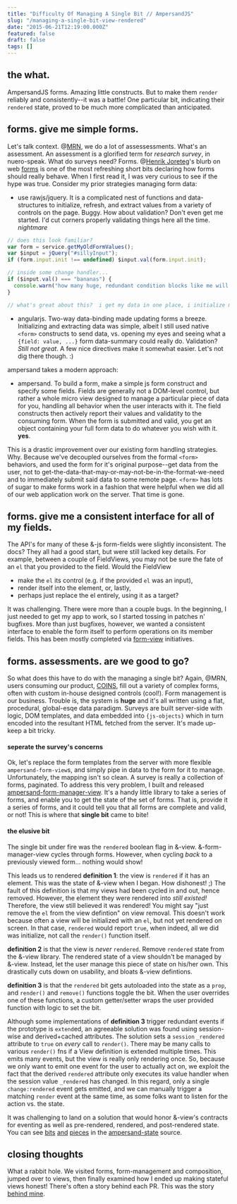 ```yaml
---
title: "Difficulty Of Managing A Single Bit // AmpersandJS"
slug: "/managing-a-single-bit-view-rendered"
date: "2015-06-21T12:19:00.000Z"
featured: false
draft: false
tags: []
---
```


## the what.

AmpersandJS forms. Amazing little constructs. But to make them `render` reliably and consistently--it was a battle! One particular bit, indicating their `rendered` state, proved to be much more complicated than anticipated.

## forms. give me simple forms.

Let's talk context. @[MRN](MRN.org), we do a lot of assessessments. What's an assessment. An assessment is a glorified term for _research survey_, in nuero-speak. What do surveys need? Forms. @[Henrik Joreteg](https://twitter.com/henrikjoreteg)'s blurb on web [forms](http://ampersandjs.com/learn/forms) is one of the most refreshing short bits declaring how forms should really behave. When I first read it, I was very curious to see if the hype was true. Consider my prior strategies managing form data:

- use rawjs/jquery. It is a complicated nest of functions and data-structures to initialize, refresh, and extract values from a variety of controls on the page. Buggy. How about validation? Don't even get me started. I'd cut corners properly validating things here all the time. _nightmare_

```js
// does this look familiar?
var form = service.getMyOldFormValues();
var $input = jQuery("#sillyInput");
if (form.input.init !== undefined) $input.val(form.input.init);

// inside some change handler...
if ($input.val() === "bananas") {
  console.warn("how many huge, redundant condition blocks like me will a complicated form have?");
}

// what's great about this?  i get my data in one place, i initialize my control in another, i validate in a third, and hopefully i've got some standard notification mechanism for validation messages and submissions.  abort!
```

- angularjs. Two-way data-binding made updating forms a breeze. Initializing and extracting data was simple, albeit I still used native `<form>` constructs to send data, vs. opening my eyes and seeing what a `{field: value, ...}` form data-summary could really do. Validation? _Still not great_. A few nice directives make it somewhat easier. Let's not dig there though. :)

ampersand takes a modern approach:

- ampersand. To build a form, make a simple js form construct and specify some fields. Fields are generally not a DOM-level control, but rather a whole micro view designed to manage a particular piece of data for you, handling all behavior when the user interacts with it. The field constructs then actively report their values and validatity to the consuming form. When the form is submitted and valid, you get an object containing your full form data to do whatever you wish with it. **yes**.

This is a drastic improvement over our existing form handling strategies. Why. Because we've decoupled ourselves from the formal `<form>` behaviors, and used the form for it's original purpose--get data from the user, not to get-the-data-that-may-or-may-not-be-in-the-format-we-need and to immediately submit said data to some remote page. `<form>` has lots of sugar to make forms work in a fashion that were helpful when we did all of our web application work on the server. That time is gone.

## forms. give me a consistent interface for all of my fields.

The API's for many of these &-js form-fields were slightly inconsistent. The docs? They all had a good start, but were still lacked key details. For example, between a couple of FieldViews, you may not be sure the fate of an `el` that you provided to the field. Would the FieldView

- make the `el` its control (e.g. if the provided `el` was an input),
- render itself into the element, or, lastly,
- perhaps just replace the el entirely, using it as a target?

It was challenging. There were more than a couple bugs. In the beginning, I just needed to get my app to work, so I started tossing in patches n' bugfixes. More than just bugfixes, however, we wanted a consistent interface to enable the form itself to perform operations on its member fields. This has been mostly completed via [form-view](https://github.com/AmpersandJS/ampersand-form-view/issues/28) initiatives.

## forms. assessments. are we good to go?

So what does this have to do with the managing a single bit? Again, @MRN, users consuming our product, [COINS](http://coins.mrn.org/), fill out a variety of complex forms, often with custom in-house designed controls (cool!). Form management is our business. Trouble is, the system is **huge** and it's all written using a flat, procedural, global-esqe data paradigm. Surveys are built server-side with logic, DOM templates, and data embedded into `{js-objects}` which in turn encoded into the resultant HTML fetched from the server. It's made up-keep a bit tricky.

#### seperate the survey's concerns

Ok, let's replace the form templates from the server with more flexible `ampersand-form-view`s, and simply pipe in data to the form for it to manage. Unfortunately, the mapping isn't so clean. A survey is really a collection of forms, paginated. To address this very problem, I built and released [ampersand-form-manager-view](http://cdaringe.github.io/ampersand-form-manager-view/). It's a handy little library to take a series of forms, and enable you to get the state of the set of forms. That is, provide it a series of forms, and it could tell you that all forms are complete and valid, or not! This is where that **single bit** came to bite!

#### the elusive bit

The single bit under fire was the `rendered` boolean flag in &-view. &-form-manager-view cycles through forms. However, when cycling _back_ to a previously viewed form... nothing would show!

This leads us to rendered **definition 1**: the view is `rendered` if it has an element. This was the state of &-view when I began. How dishonest! ;) The fault of this definition is that my views had been cycled in and out, hence removed. However, the element they were rendered into _still existed!_ Therefore, the view still believed it was rendered! You might say "just remove the `el` from the view defintion" on view removal. This doesn't work because often a view will be initialized with an `el`, but not yet rendered on screen. In that case, `rendered` would report `true`, when indeed, all we did was initialize, not call the `render()` function itself.

**definition 2** is that the view is _never_ `rendered`. Remove `rendered` state from the &-view library. The rendered state of a view shouldn't be managed by &-view. Instead, let the user manage this piece of state on his/her own. This drastically cuts down on usability, and bloats &-view defintions.

**definition 3** is that the `rendered` bit gets autoloaded into the state as a `prop`, and `render()` and `remove()` functions toggle the bit. When the user overrides one of these functions, a custom getter/setter wraps the user provided function with logic to set the bit.

Although some implementations of **definition 3** trigger redundant events if the prototype is `extend`ed, an agreeable solution was found using session-wise and derived+cached attributes. The solution sets a `session` `_rendered` attribute to `true` on _every_ call to `render()`. There may be many calls to various `render()` fns if a View definition is extended multiple times. This emits many events, but the view is really only rendering once. So, because we only want to emit one event for the user to actually act on, we exploit the fact that the derived `rendered` attribute only executes its value handler when the session value `_rendered` has changed. In this regard, only a single `change:rendered` event gets emitted, and we can manually trigger a matching `render` event at the same time, as some folks want to listen for the action vs. the state.

It was challenging to land on a solution that would honor &-view's contracts for eventing as well as pre-rendered, rendered, and post-rendered state. You can see [bits](https://github.com/AmpersandJS/ampersand-view/blob/master/ampersand-view.js#L400) [and](https://github.com/AmpersandJS/ampersand-view/blob/master/ampersand-view.js#L72) [pieces](https://github.com/AmpersandJS/ampersand-view/blob/master/ampersand-view.js#L83) in the [ampersand-state](https://github.com/AmpersandJS/ampersand-view/blob/master/ampersand-view.js) source.

## closing thoughts

What a rabbit hole. We visited forms, form-management and composition, jumped over to views, then finally examined how I ended up making stateful views honest! There's often a story behind each PR. This was the story [behind mine](https://github.com/AmpersandJS/ampersand-view/pull/119).
